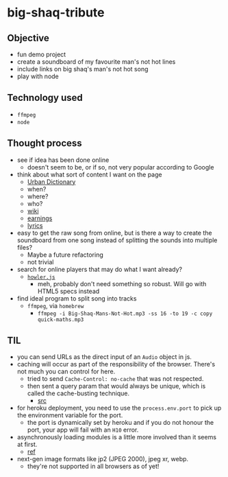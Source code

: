# big-shaq-tribute

## Objective
- fun demo project
- create a soundboard of my favourite man's not hot lines
- include links on big shaq's man's not hot song
- play with node

## Technology used
- `ffmpeg`
- `node`

## Thought process
- see if idea has been done online
  - doesn't seem to be, or if so, not very popular according to Google
- think about what sort of content I want on the page
  - [Urban Dictionary](https://www.urbandictionary.com/define.php?term=mans%20not%20hot)
  - when?
  - where?
  - who?
  - [wiki](https://en.wikipedia.org/wiki/Man%27s_Not_Hot)
  - [earnings](https://wealthygorilla.com/michael-dapaah-net-worth/)
  - [lyrics](https://www.lyrics.com/sublyric/9420)
- easy to get the raw song from online, but is there a way to create the soundboard from one song instead of splitting the sounds into multiple files?
  - Maybe a future refactoring
  - not trivial
- search for online players that may do what I want already?
  - [`howler.js`](https://www.npmjs.com/package/howler)
    - meh, probably don't need something so robust. Will go with HTML5 specs instead
- find ideal program to split song into tracks
  - `ffmpeg`, via `homebrew`
    - `ffmpeg -i Big-Shaq-Mans-Not-Hot.mp3 -ss 16 -to 19 -c copy quick-maths.mp3`

## TIL
- you can send URLs as the direct input of an `Audio` object in js.
- caching will occur as part of the responsibility of the browser. There's not much you can control for here.   
  - tried to send `Cache-Control: no-cache` that was not respected.
  - then sent a query param that would always be unique, which is called the cache-busting technique.
    - [src](https://stackoverflow.com/questions/25821915/how-to-force-the-html5-audio-tag-to-reload-a-changing-file)
- for heroku deployment, you need to use the `process.env.port` to pick up the environment variable for the port.
  - the port is dynamically set by heroku and if you do not honour the port, your app will fail with an `H10` error.
- asynchronously loading modules is a little more involved than it seems at first.
  - [ref](https://stackoverflow.com/questions/34962075/how-to-async-require-in-nodejs)
- next-gen image formats like jp2 (JPEG 2000), jpeg xr, webp.
  - they're not supported in all browsers as of yet!